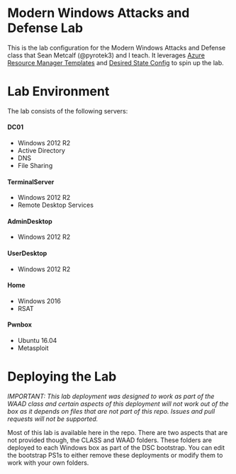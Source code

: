 # Modern Windows Attacks and Defense Lab

This is the lab configuration for the Modern Windows Attacks and Defense class that Sean Metcalf (@pyrotek3) and I teach. It leverages [Azure Resource Manager Templates](https://docs.microsoft.com/en-us/azure/azure-resource-manager/resource-group-authoring-templates) and [Desired State Config](https://docs.microsoft.com/en-us/powershell/dsc/overview) to spin up the lab.

# Lab Environment
The lab consists of the following servers:

#### DC01
* Windows 2012 R2
* Active Directory
* DNS
* File Sharing

#### TerminalServer
* Windows 2012 R2
* Remote Desktop Services

#### AdminDesktop
* Windows 2012 R2

#### UserDesktop
* Windows 2012 R2

#### Home
* Windows 2016
* RSAT

#### Pwnbox
* Ubuntu 16.04
* Metasploit

# Deploying the Lab
_IMPORTANT: This lab deployment was designed to work as part of the WAAD class and certain aspects of this deployment will not work out of the box as it depends on files that are not part of this repo. Issues and pull requests will not be supported._ 

Most of this lab is available here in the repo. There are two aspects that are not provided though, the CLASS and WAAD folders. These folders are deployed to each Windows box as part of the DSC bootstrap. You can edit the bootstrap PS1s to either remove these deployments or modify them to work with your own folders.
